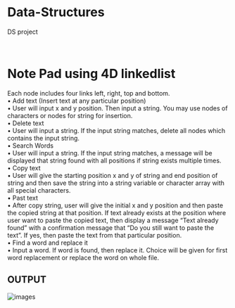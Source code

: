 # Data-Structures
DS project 

<br>
<h1>Note Pad using 4D linkedlist</h1>
Each node includes four links left, right, top and bottom.
<br>• Add text (Insert text at any particular position)
<br>• User will input x and y position. Then input a string. You may use nodes of characters or nodes for string for insertion.
<br>• Delete text
<br>• User will input a string. If the input string matches, delete all nodes which contains the input string.
<br>• Search Words
<br>• User will input a string. If the input string matches, a message will be displayed that string found with all positions if string exists multiple times.
<br>• Copy text
<br>• User will give the starting position x and y of string and end position of string and then save the string into a string variable or character array with all special characters.
<br>• Past text
<br>• After copy string, user will give the initial x and y position and then paste the copied string at that position. If text already exists at the position where user want to paste the copied text, then display a message “Text already found” with a confirmation message that “Do you still want to paste the text”. If yes, then paste the text from that particular position.
<br>• Find a word and replace it
<br>• Input a word. If word is found, then replace it. Choice will be given for first word replacement or replace the word on whole file.

<h2>OUTPUT</h2>

![images](https://github.com/qadsa123/Data-Structures/assets/93070187/465bd0ad-a49e-4c1d-a16f-57fb35a06f63)



